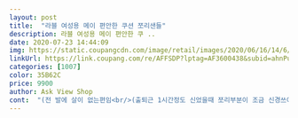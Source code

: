 ```yaml
---
layout: post 
title:  "라블 여성용 메이 편안한 쿠션 쪼리샌들" 
description: 라블 여성용 메이 편안한 쿠 ..
date: 2020-07-23 14:44:09 
img: https://static.coupangcdn.com/image/retail/images/2020/06/16/14/6/b7bcdccb-9977-4153-b31a-0a526cfa2c1a.jpg 
linkUrl: https://link.coupang.com/re/AFFSDP?lptag=AF3600438&subid=ahnPublicAsk&pageKey=1712870401&itemId=2915022896&vendorItemId=70903712552&traceid=V0-113-7424eb833088fdae 
categories: [1007] 
color: 35B62C 
price: 9900 
author: Ask View Shop 
cont:  "(전 발에 살이 없는편임<br/>(출퇴근 1시간정도 신었을때 쪼리부분이 조금 신경쓰이는정도)<br/>3만원 5만원짜리도 내년엔 또 새거 사고 싶어진다<br/>A1.<br/> 가볍다 신은듯 만듯<br/>A2.<br/> 이정도면 괜찮다.<br/><br/>A3.<br/> 구두, 운동화 225시는데 이것도 225가 딱맞음<br/>A4.<br/> 밑면이 높이가 조금 있어서 바닥하고 맞닿지 않아서 아프지는<br/>Q1.<br/> 신발이 가벼울까? 무거울까?<br/>Q2.<br/> 엄지발가락 쪼리 부분이 오래 신으면 아프지 않을까?<br/>Q3.<br/> 사이즈는 정사이즈인가?<br/>Q4.<br/> 걸을때 발바닥이 아프지는 않나?<br/>거실에서 신고 다녀보니<br/>결론!!!<br/>그러니 만원짜리 이번에 실컷 신어보고 망가지면 내년에 또 사고 안망가지면 내년 한번 더 신을거예요<br/>단점  쪼리부분이 오래 신으면 신경 쓰인다<br/>발목부분 잡아주는게 약해서 걸을때 뒷부분이 헐떡거린다.<br/><br/>아직 외출전이라 정확하게도 모르겠으니<br/>않음 (약 1시간정도 걸었을때)<br/>여름철 청바지에 원피스에 가볍게 신고다닐 샌들이 필요했어요.<br/><br/>이런 종류의 샌들은 대부분 굽이 낮아서 오래걸으면 발이 아픈데  이 샌들은 제가 원하는 굽높이에 쿠션감이 좋고 마음에 들어요 스트랩은 스웨이드 소재라 약간의 까끌거림은 있지만 신다보면 괜찮아질것같아요 그리고 가벼워서 좋네요<br/>장점 가볍다, 가격이 싸다, 그래서 막신기 좋다.<br/><br/>처음에 받아 봤을때는 가격이 만원도 안해서 허접하겠지 생각했거든요 근데 꼼꼼히 살펴보며 끈도 당겨 봤는데 쉽게 끈이 뽑히거나 하진 않을것 같았어요.<br/> 컬러는 쨍한 블랙으로 마음에 드네요.<br/><br/>코로나때문에 직접 사러 돌아다니기도 귀찮고 해서 반송도 편한 로켓와우로 샌들도 구매하게 되었어요.<br/><br/>쿠션좋구  가벼워요.<br/><br/>" 
---
```

